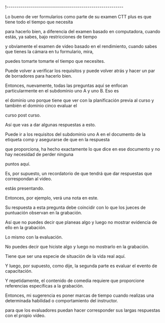 !-----------------------------------------------------------

Lo bueno de ver formularios como parte de su examen CTT plus es que tiene todo el tiempo que necesita

para hacerlo bien, a diferencia del examen basado en computadora, cuando estás, ya sabes, bajo restricciones de tiempo

y obviamente el examen de video basado en el rendimiento, cuando sabes que tienes la cámara en tu formulario, mira,

puedes tomarte tomarte el tiempo que necesites.

Puede volver a verificar los requisitos y puede volver atrás y hacer un par de borradores para hacerlo bien.

Entonces, nuevamente, todas las preguntas aquí se enfocan particularmente en el subdominio uno A y uno B. Eso es

el dominio uno porque tiene que ver con la planificación previa al curso y también el dominio cinco evaluar el

curso post curso.

Así que vas a dar algunas respuestas a esto.

Puede ir a los requisitos del subdominio uno A en el documento de la etiqueta comp y asegurarse de que en la respuesta

que proporciona, ha hecho exactamente lo que dice en ese documento y no hay necesidad de perder ninguna

puntos aquí.

Es, por supuesto, un recordatorio de que tendrá que dar respuestas que correspondan al video.

estás presentando.

Entonces, por ejemplo, verá una nota en este.

Su respuesta a esta pregunta debe coincidir con lo que los jueces de puntuación observan en la grabación.

Así que no puedes decir que planeas algo y luego no mostrar evidencia de ello en la grabación.

Lo mismo con la evaluación.

No puedes decir que hiciste algo y luego no mostrarlo en la grabación.

Tiene que ser una especie de situación de la vida real aquí.

Y luego, por supuesto, como dije, la segunda parte es evaluar el evento de capacitación.

Y repetidamente, el contenido de comedia requiere que proporcione referencias específicas a la grabación.

Entonces, mi sugerencia es poner marcas de tiempo cuando realizas una determinada habilidad o comportamiento del instructor.

para que los evaluadores puedan hacer corresponder sus largas respuestas con el propio vídeo.